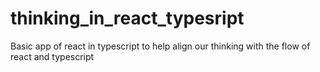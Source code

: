 # thinking_in_react_typesript
Basic app of react in typescript to help align our thinking with the flow of react and typescript
